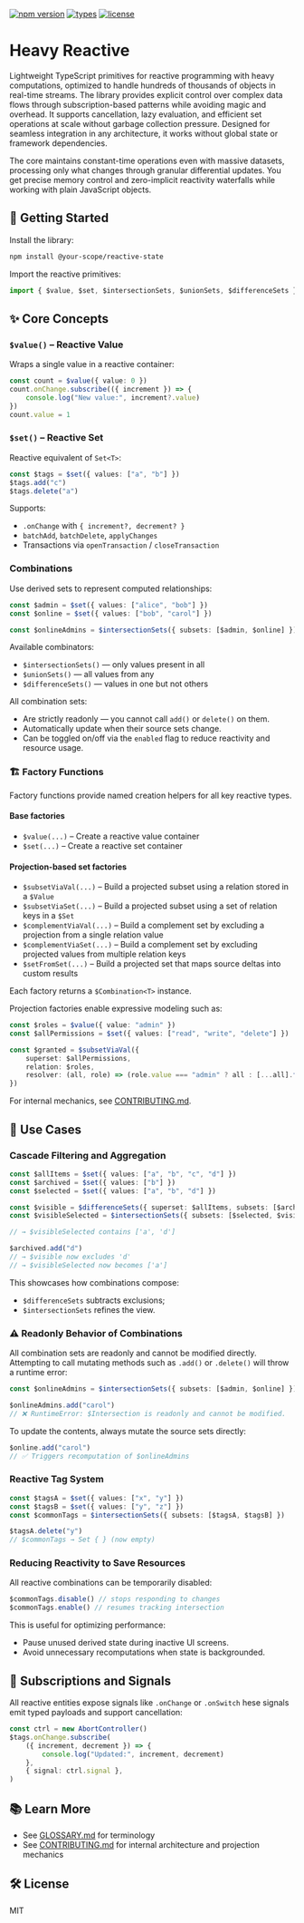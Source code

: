 [![npm version](https://img.shields.io/npm/v/heavy-reactive.svg?style=flat&logo=npm&label=heavy-reactive)](https://www.npmjs.com/package/heavy-reactive)
[![types](https://img.shields.io/npm/types/heavy-reactive?style=flat&logo=typescript&label=)](https://www.typescriptlang.org/)
[![license](https://img.shields.io/npm/l/heavy-reactive?style=flat)](https://github.com/your-username/heavy-reactive/blob/main/LICENSE)

# Heavy Reactive

Lightweight TypeScript primitives for reactive programming with heavy computations, optimized to handle hundreds of thousands of objects in real-time streams. The library provides explicit control over complex data flows through subscription-based patterns while avoiding magic and overhead. It supports cancellation, lazy evaluation, and efficient set operations at scale without garbage collection pressure. Designed for seamless integration in any architecture, it works without global state or framework dependencies.

The core maintains constant-time operations even with massive datasets, processing only what changes through granular differential updates. You get precise memory control and zero-implicit reactivity waterfalls while working with plain JavaScript objects.

## 🚀 Getting Started

Install the library:

```bash
npm install @your-scope/reactive-state
```

Import the reactive primitives:

```ts
import { $value, $set, $intersectionSets, $unionSets, $differenceSets } from "@your-scope/reactive-state"
```

## ✨ Core Concepts

### `$value()` – Reactive Value

Wraps a single value in a reactive container:

```ts
const count = $value({ value: 0 })
count.onChange.subscribe(({ increment }) => {
    console.log("New value:", increment?.value)
})
count.value = 1
```

### `$set()` – Reactive Set

Reactive equivalent of `Set<T>`:

```ts
const $tags = $set({ values: ["a", "b"] })
$tags.add("c")
$tags.delete("a")
```

Supports:

- `.onChange` with `{ increment?, decrement? }`
- `batchAdd`, `batchDelete`, `applyChanges`
- Transactions via `openTransaction` / `closeTransaction`

### Combinations

Use derived sets to represent computed relationships:

```ts
const $admin = $set({ values: ["alice", "bob"] })
const $online = $set({ values: ["bob", "carol"] })

const $onlineAdmins = $intersectionSets({ subsets: [$admin, $online] })
```

Available combinators:

- `$intersectionSets()` — only values present in all
- `$unionSets()` — all values from any
- `$differenceSets()` — values in one but not others

All combination sets:

- Are strictly readonly — you cannot call `add()` or `delete()` on them.
- Automatically update when their source sets change.
- Can be toggled on/off via the `enabled` flag to reduce reactivity and resource usage.

### 🏗 Factory Functions

Factory functions provide named creation helpers for all key reactive types.

#### Base factories

- `$value(...)` – Create a reactive value container
- `$set(...)` – Create a reactive set container

#### Projection-based set factories

- `$subsetViaVal(...)` – Build a projected subset using a relation stored in a `$Value`
- `$subsetViaSet(...)` – Build a projected subset using a set of relation keys in a `$Set`
- `$complementViaVal(...)` – Build a complement set by excluding a projection from a single relation value
- `$complementViaSet(...)` – Build a complement set by excluding projected values from multiple relation keys
- `$setFromSet(...)` – Build a projected set that maps source deltas into custom results

Each factory returns a `$Combination<T>` instance.

Projection factories enable expressive modeling such as:

```ts
const $roles = $value({ value: "admin" })
const $allPermissions = $set({ values: ["read", "write", "delete"] })

const $granted = $subsetViaVal({
    superset: $allPermissions,
    relation: $roles,
    resolver: (all, role) => (role.value === "admin" ? all : [...all].filter((p) => p !== "delete")),
})
```

For internal mechanics, see [CONTRIBUTING.md](./CONTRIBUTING.md#-projection-based-derived-sets).

## 🧠 Use Cases

### Cascade Filtering and Aggregation

```ts
const $allItems = $set({ values: ["a", "b", "c", "d"] })
const $archived = $set({ values: ["b"] })
const $selected = $set({ values: ["a", "b", "d"] })

const $visible = $differenceSets({ superset: $allItems, subsets: [$archived] })
const $visibleSelected = $intersectionSets({ subsets: [$selected, $visible] })

// → $visibleSelected contains ['a', 'd']

$archived.add("d")
// → $visible now excludes 'd'
// → $visibleSelected now becomes ['a']
```

This showcases how combinations compose:

- `$differenceSets` subtracts exclusions;
- `$intersectionSets` refines the view.

### ⚠️ Readonly Behavior of Combinations

All combination sets are readonly and cannot be modified directly.
Attempting to call mutating methods such as `.add()` or `.delete()` will throw a runtime error:

```ts
const $onlineAdmins = $intersectionSets({ subsets: [$admin, $online] })

$onlineAdmins.add("carol")
// ❌ RuntimeError: $Intersection is readonly and cannot be modified.
```

To update the contents, always mutate the source sets directly:

```ts
$online.add("carol")
// ✅ Triggers recomputation of $onlineAdmins
```

### Reactive Tag System

```ts
const $tagsA = $set({ values: ["x", "y"] })
const $tagsB = $set({ values: ["y", "z"] })
const $commonTags = $intersectionSets({ subsets: [$tagsA, $tagsB] })

$tagsA.delete("y")
// $commonTags → Set { } (now empty)
```

### Reducing Reactivity to Save Resources

All reactive combinations can be temporarily disabled:

```ts
$commonTags.disable() // stops responding to changes
$commonTags.enable() // resumes tracking intersection
```

This is useful for optimizing performance:

- Pause unused derived state during inactive UI screens.
- Avoid unnecessary recomputations when state is backgrounded.

## 🔁 Subscriptions and Signals

All reactive entities expose signals like `.onChange` or `.onSwitch`
hese signals emit typed payloads and support cancellation:

```ts
const ctrl = new AbortController()
$tags.onChange.subscribe(
    ({ increment, decrement }) => {
        console.log("Updated:", increment, decrement)
    },
    { signal: ctrl.signal },
)
```

## 📚 Learn More

- See [GLOSSARY.md](./REACTIVE-GLOSSARY.md) for terminology
- See [CONTRIBUTING.md](./CONTRIBUTING.md) for internal architecture and projection mechanics

## 🛠 License

MIT
